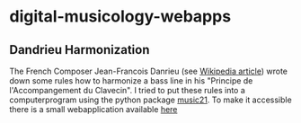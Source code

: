 # digital-musicology-webapps
## Dandrieu Harmonization
The French Composer Jean-Francois Danrieu (see [Wikipedia article](https://en.wikipedia.org/wiki/Jean-Fran%C3%A7ois_Dandrieu)) wrote down some rules how to harmonize 
a bass line in his "Principe de l'Accompangement du Clavecin". I tried to put these rules into a computerprogram using the python package 
[music21](https://pypi.org/project/music21/). To make it accessible there is a small webapplication available [here](http://digital-musicology.herokuapp.com/dandrieu/)
